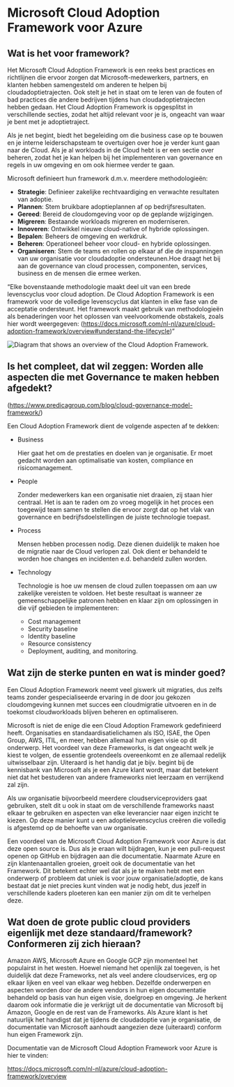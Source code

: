 # Microsoft Cloud Adoption Framework voor Azure

## Wat is het voor framework?

Het Microsoft Cloud Adoption Framework is een reeks best practices en richtlijnen die ervoor zorgen dat Microsoft-medewerkers, partners, en klanten hebben samengesteld om anderen te helpen bij cloudadoptietrajecten. Ook stelt je het in staat om te leren van de fouten of bad practices die andere bedrijven tijdens hun cloudadoptietrajecten hebben gedaan. Het Cloud Adoption Framework is opgesplitst in verschillende secties, zodat het altijd relevant voor je is, ongeacht van waar je bent met je adoptietraject. 

Als je net begint, biedt het begeleiding om die business case op te bouwen en je interne leiderschapsteam te overtuigen over hoe je verder kunt gaan naar de Cloud. Als je al workloads in de Cloud hebt is er een sectie over beheren, zodat het je kan helpen bij het implementeren van governance en regels in uw omgeving en om ook hiermee verder te gaan. 

Microsoft definieert hun framework d.m.v. meerdere methodologieën:

- **Strategie**: Definieer zakelijke rechtvaardiging en verwachte resultaten van adoptie.
- **Plannen**: Stem bruikbare adoptieplannen af op bedrijfsresultaten.
- **Gereed**: Bereid de cloudomgeving voor op de geplande wijzigingen.
- **Migreren**: Bestaande workloads migreren en moderniseren.
- **Innoveren**: Ontwikkel nieuwe cloud-native of hybride oplossingen.
- **Bepalen**: Beheers de omgeving en werkdruk.
- **Beheren**: Operationeel beheer voor cloud- en hybride oplossingen.
- **Organiseren**: Stem de teams en rollen op elkaar af die de inspanningen van uw organisatie voor cloudadoptie ondersteunen.Hoe draagt het bij aan de governance van cloud processen, componenten, services, business en de mensen die ermee werken.

“Elke bovenstaande methodologie maakt deel uit van een brede levenscyclus voor cloud adoption. De Cloud Adoption Framework is een framework voor de volledige levenscyclus dat klanten in elke fase van de acceptatie ondersteunt. Het framework maakt gebruik van methodologieën als benaderingen voor het oplossen van veelvoorkomende obstakels, zoals hier wordt weergegeven: (https://docs.microsoft.com/nl-nl/azure/cloud-adoption-framework/overview#understand-the-lifecycle)”

![Diagram that shows an overview of the Cloud Adoption Framework.](https://docs.microsoft.com/nl-nl/azure/cloud-adoption-framework/_images/caf-overview-new.png)

## Is het compleet, dat wil zeggen: Worden alle aspecten die met Governance te maken hebben afgedekt?

(https://www.predicagroup.com/blog/cloud-governance-model-framework/)

Een Cloud Adoption Framework dient de volgende aspecten af te dekken:

- Business

  Hier gaat het om de prestaties en doelen van je organisatie. Er moet gedacht worden aan optimalisatie van kosten, compliance en risicomanagement.

- People

  Zonder medewerkers kan een organisatie niet draaien, zij staan hier centraal. Het is aan te raden om zo vroeg mogelijk in het proces een toegewijd team samen te stellen die ervoor zorgt dat op het vlak van governance en bedrijfsdoelstellingen de juiste technologie toepast.

- Process

  Mensen hebben processen nodig. Deze dienen duidelijk te maken hoe de migratie naar de Cloud verlopen zal. Ook dient er behandeld te worden hoe changes en incidenten e.d. behandeld zullen worden.

- Technology

  Technologie is hoe uw mensen de cloud zullen toepassen om aan uw zakelijke vereisten te voldoen. Het beste resultaat is wanneer ze gemeenschappelijke patronen hebben en klaar zijn om oplossingen in die vijf gebieden te implementeren:

  - Cost management
  - Security baseline
  - Identity baseline
  - Resource consistency
  - Deployment, auditing, and monitoring.

## Wat zijn de sterke punten en wat is minder goed?

Een Cloud Adoption Framework neemt veel giswerk uit migraties, dus zelfs teams zonder gespecialiseerde ervaring in de door jou gekozen cloudomgeving kunnen met succes een cloudmigratie uitvoeren en in de toekomst cloudworkloads blijven beheren en optimaliseren.

Microsoft is niet de enige die een Cloud Adoption Framework gedefinieerd heeft. Organisaties en standaardisatielichamen als ISO, ISAE, the Open Group, AWS, ITIL, en meer, hebben allemaal hun eigen visie op dit onderwerp. Het voordeel van deze Frameworks, is dat ongeacht welk je kiest te volgen, de essentie grotendeels overeenkomt en ze allemaal redelijk uitwisselbaar zijn. Uiteraard is het handig dat je bijv. begint bij de kennisbank van Microsoft als je een Azure klant wordt, maar dat betekent niet dat het bestuderen van andere frameworks niet leerzaam en verrijkend zal zijn.

Als uw organisatie bijvoorbeeld meerdere cloudserviceproviders gaat gebruiken, stelt dit u ook in staat om de verschillende frameworks naast elkaar te gebruiken en aspecten van elke leverancier naar eigen inzicht te kiezen. Op deze manier kunt u een adoptielevenscyclus creëren die volledig is afgestemd op de behoefte van uw organisatie.

Een voordeel van de Microsoft Cloud Adoption Framework voor Azure is dat deze open source is. Dus als je eraan wilt bijdragen, kun je een pull-request openen op GitHub en bijdragen aan die documentatie. Naarmate Azure en zijn klantenaantallen groeien, groeit ook de documentatie van het Framework. Dit betekent echter wel dat als je te maken hebt met een onderwerp of probleem dat uniek is voor jouw organisatie/adoptie, de kans bestaat dat je niet precies kunt vinden wat je nodig hebt, dus jezelf in verschillende kaders ploeteren kan een manier zijn om dit te verhelpen deze.

## Wat doen de grote public cloud providers eigenlijk met deze standaard/framework? Conformeren zij zich hieraan?

Amazon AWS, Microsoft Azure en Google GCP zijn momenteel het populairst in het westen. Hoewel niemand het openlijk zal toegeven, is het duidelijk dat deze Frameworks, net als veel andere cloudservices, erg op elkaar lijken en veel van elkaar weg hebben. Dezelfde onderwerpen en aspecten worden door de andere vendors in hun eigen documentatie behandeld op basis van hun eigen visie, doelgroep en omgeving. Je herkent daarom ook informatie die je verkrijgt uit de documentatie van Microsoft bij Amazon, Google en de rest van de Frameworks. Als Azure klant is het natuurlijk het handigst dat je tijdens de cloudadoptie van je organisatie, de documentatie van Microsoft aanhoudt aangezien deze (uiteraard) conform hun eigen Framework zijn.

Documentatie van de Microsoft Cloud Adoption Framework voor Azure is hier te vinden:

https://docs.microsoft.com/nl-nl/azure/cloud-adoption-framework/overview